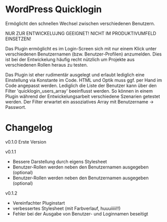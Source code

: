 WordPress Quicklogin
====================

Ermöglicht den schnellen Wechsel zwischen verschiedenen Benutzern.

NUR ZUR ENTWICKELUJNG GEEIGNET! NICHT IM PRODUKTIVUMFELD EINSETZEN!

Das Plugin ermöglicht es im Login-Screen sich mit nur einem Klick unter verschiedenen Benutzernamen (bzw. Benutzer-Profilen) anzumelden.
Dies ist bei der Entwickelung häufig recht nützlich um Projekte aus verschiedenen Rollen heraus zu testen.

Das Plugin ist eher rudimentär ausgelegt und erlaubt lediglich eine Einstellung via Konstante im Code. HTML und Optik muss ggf. per Hand im Code angepasst werden.
Lediglich die Liste der Benutzer kann über den Filter 'quicklogin_users_array' beeinflusst werden. So können in einem Plugin während der Entwickelungsarbeit verschiedene Szenarien getestet werden. Der Filter erwartet ein assoziatives Array mit Benutzername -> Passwort.

Changelog
=========

v0.1.0
Erste Version
	
v0.1.1
- Bessere Darstellung durch eigens Stylesheet
- Benutzer-Rollen werden neben den Benutzernamen ausgegeben (optional)
- Benutzer-Rollen werden neben den Benutzernamen ausgegeben (optional)

v0.1.2

-	Vereinfachter Pluginstart
-	verbessertes Stylesheet (mit Farbverlauf, huuuiiiii!!)
-	Fehler bei der Ausgabe von Benutzer- und Loginnamen beseitigt